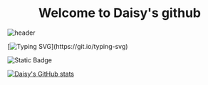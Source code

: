 <div align="center">
  <h1>Welcome to Daisy's github</h1>
</div>

![header](https://capsule-render.vercel.app/api?type=Venom&color=auto&height=300&section=header&text=Hello%20Web&fontSize=90)

[![Typing SVG](https://readme-typing-svg.demolab.com?font=Fira+Code&weight=600&size=30&pause=1000&random=false&width=435&lines=This+is+best+site+for+development.)](https://git.io/typing-svg)

![Static Badge](https://img.shields.io/badge/build-passing-brightgreen?style=flat-square&logo=gitlab&logoColor=pink%26%20white&logoSize=5)

[![Daisy's GitHub stats](https://github-readme-stats.vercel.app/api?username=Daisy7942)](https://github.com/Daisy7942/github-readme-stats)
